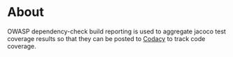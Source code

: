 About
=====
OWASP dependency-check build reporting is used to aggregate jacoco test coverage results
so that they can be posted to [Codacy](https://www.codacy.com/app/OWASP_Reviews/DependencyCheck/dashboard)
to track code coverage.